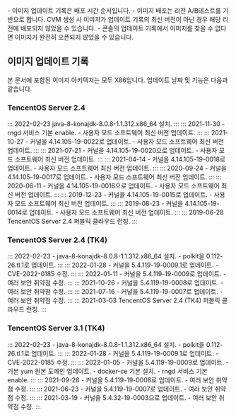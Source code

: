 
<dx-alert infotype="explain" title="">
- 이미지 업데이트 기록은 배포 시간 순서입니다.
- 이미지 배포는 리전 A/B테스트를 기반으로 합니다. CVM 생성 시 이미지가 업데이트 기록의 최신 버전이 아닌 경우 해당 리전에 배포되지 않았을 수 있습니다.
- 콘솔의 업데이트 기록에서 이미지를 찾을 수 없다면 이미지가 완전히 오픈되지 않았을 수 있습니다.
</dx-alert>

## 이미지 업데이트 기록
본 문서에 포함된 이미지 아키텍처는 모두 X86입니다. 업데이트 날짜 및 기능은 다음과 같습니다.

### TencentOS Server 2.4
<dx-accordion>
::: 2022-02-23
java-8-konajdk-8.0.8-1.1.312.x86_64 설치.
:::
::: 2021-11-30
- rngd 서비스 기본 enable.
- 사용자 모드 소프트웨어 최신 버전 업데이트.
:::
::: 2021-10-27
- 커널을 4.14.105-19-0022로 업데이트.
- 사용자 모드 소프트웨어 최신 버전 업데이트.
:::
::: 	2021-07-21
- 커널을 4.14.105-19-0020으로 업데이트.
- 사용자 모드 소프트웨어 최신 버전 업데이트.
:::
::: 2021-04-14
- 커널을 4.14.105-19-0018로 업데이트.
- 사용자 모드 소프트웨어 최신 버전 업데이트.
:::
::: 2020-09-24
- 커널을 4.14.105-19-0017로 업데이트.
- 사용자 모드 소프트웨어 최신 버전 업데이트.
:::
::: 2020-06-11
- 커널을 4.14.105-19-0016으로 업데이트.
- 사용자 모드 소프트웨어 최신 버전 업데이트.
:::
::: 2019-12-23
- 커널을 4.14.105-19-0015로 업데이트.
- 사용자 모드 소프트웨어 최신 버전 업데이트.
:::
::: 2019-08-23
- 커널을 4.14.105-19-0014로 업데이트.
- 사용자 모드 소프트웨어 최신 버전 업데이트.
:::
::: 2019-06-28
TencentOS Server 2.4 퍼블릭 클라우드 런칭.
:::
</dx-accordion>


### TencentOS Server 2.4 (TK4)
<dx-accordion>
::: 2022-02-23
- java-8-konajdk-8.0.8-1.1.312.x86_64 설치.
- polkit을 0.112-26.tl.1로 업데이트.
:::
::: 	2022-01-28
- 커널을 5.4.119-19-0009.1로 업데이트.
- CVE-2022-0185 수정.
:::
::: 2022-01-11
- 커널을 5.4.119-19-0009로 업데이트.
- 여러 보안 취약점 수정.
:::
::: 2021-10-26
- 커널을 5.4.119-19-0008로 업데이트.
- 여러 보안 취약점 수정.
:::
::: 2021-07-16
- 커널을 5.4.119-19-0007로 업데이트.
- 여러 보안 취약점 수정.
:::
::: 2021-03-03
TencentOS Server 2.4 (TK4) 퍼블릭 클라우드 런칭.
:::
</dx-accordion>

### TencentOS Server 3.1 (TK4)
<dx-accordion>
::: 2022-02-23
- java-8-konajdk-8.0.8-1.1.312.x86_64 설치.
- polkit을 0.112-26.tl.1로 업데이트.
:::
::: 2022-01-28
- 커널을 5.4.119-19-0009.1로 업데이트.
- CVE-2022-0185 수정.
:::
::: 2022-01-05
- 커널을 5.4.119-19-0009로 업데이트.
- 기본 yum 원본 도메인 업데이트.
- docker-ce 기본 설치.
- rngd 서비스 기본 enable.
:::
::: 2021-09-28
- 커널을 5.4.119-19-0008로 업데이트.
- 여러 보안 취약점 수정.
:::
::: 2021-06-23
- 커널을 5.4.119-19-0007로 업데이트.
- 여러 보안 취약점 수정.
:::
::: 2021-03-19
- 커널을 5.4.32-19-0003으로 업데이트.
- 여러 보안 취약점 수정.
:::
</dx-accordion>
